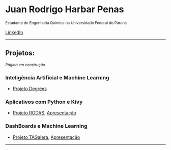 # Juan Rodrigo Harbar Penas
<sub>Estudante de Engenharia Química na Universidade Federal do Paraná</sub>

[LinkedIn](https://www.linkedin.com/in/juan-rodrigo-harbar-penas-296321129/)

---

## Projetos:
<sub>*Página em construção*</sub>
### Inteligência Artificial e Machine Learning
* [Projeto Degrees](https://github.com/jhpenas/degrees/blob/master/degrees.ipynb)

### Aplicativos com Python e Kivy
* [Projeto RODAS](https://github.com/jhpenas/RodasHackathonCCR/blob/master/README.md), [Apresentação](https://www.youtube.com/watch?v=Nlq4Cp8vDIk&feature=youtu.be)

### DashBoards e Machine Learning
* [Projeto TAGalera](https://github.com/jhpenas/dashboard-megahack3/blob/master/README.md), [Apresentação](https://www.youtube.com/watch?v=E8EyqLHNyJU)


---

